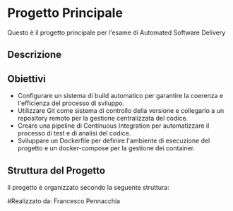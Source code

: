 # Progetto Principale

Questo è il progetto principale per l'esame di Automated Software Delivery

## Descrizione


## Obiettivi

- Configurare un sistema di build automatico per garantire la coerenza e l'efficienza del processo di sviluppo.
- Utilizzare Git come sistema di controllo della versione e collegarlo a un repository remoto per la gestione centralizzata del codice.
- Creare una pipeline di Continuous Integration per automatizzare il processo di test e di analisi del codice.
- Sviluppare un Dockerfile per definire l'ambiente di esecuzione del progetto e un docker-compose per la gestione dei container.

## Struttura del Progetto

Il progetto è organizzato secondo la seguente struttura:


#Realizzato da:
Francesco Pennacchia

